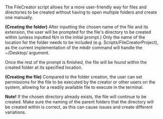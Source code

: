 The FileCreator script allows for a more user-friendly way for files and directories to be created without having to open multiple folders and create one manually.

**(Creating the folder)**
After inputting the chosen name of the file and its extension, the user will be prompted for the file's directory to be created within (unless inputted N/n in the initial prompt.) Only the name of the location for the folder needs to be included (e.g. Scripts/FileCreatorProject), as the current implementation of the mkdir command will handle the ~/Desktop/ argument.

Once the rest of the prompt is finished, the file will be found within the created folder at its specified location. 

**(Creating the file)**
Compared to the folder creation, the user can set permissions for the file to be executed by the creator or other users on the system, allowing for a readily available file to execute in the terminal.

**Note!**
If the chosen directory already exists, the file will continue to be created.
Make sure the naming of the parent folders that the directory will be created within is correct, as this can cause issues and create different variations.

